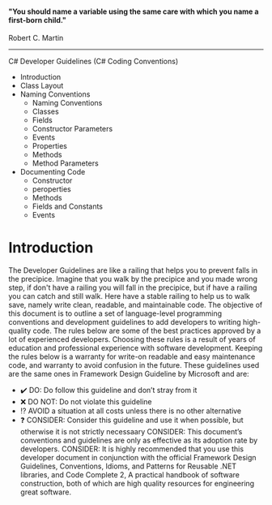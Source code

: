#### "You should name a variable using the same care with which you name a first-born child."
Robert C. Martin

---

C# Developer Guidelines (C# Coding Conventions)

* Introduction
* Class Layout
* Naming Conventions
	* Naming Conventions
	* Classes
	* Fields
	* Constructor Parameters
	* Events
	* Properties
	* Methods
	* Method Parameters
* Documenting Code
	* Constructor
	* peroperties
	* Methods
	* Fields and Constants
	* Events

	
# Introduction

The Developer Guidelines are like a railing that helps you to prevent falls in the precipice. Imagine that you walk by the precipice and you made wrong step, if don't have a railing you will fall in the precipice, but if have a railing you can catch and still walk. Here have a stable railing to help us to walk save, namely write clean, readable, and maintainable code.
The objective of this document is to outline a set of language-level programming conventions and development guidelines to add developers to writing high-quality code. The rules below are some of the best practices approved by a lot of experienced developers. Choosing these rules is a result of years of education and professional experience with software development. Keeping the rules below is a warranty for write-on readable and easy maintenance code, and warranty to avoid confusion in the future.
These guidelines used are the same ones in Framework Design Guideline by Microsoft and are:

* ✔️ DO: Do follow this guideline and don’t stray from it
* ❌ DO NOT: Do not violate this guideline
* ⁉️  AVOID a situation at all costs unless there is no other alternative
* ❓ CONSIDER: Consider this guideline and use it when possible, but otherwise it is not strictly necessaary
CONSIDER: This document’s conventions and guidelines are only as effective as its adoption rate by developers.
CONSIDER: It is highly recommended that you use this developer document in conjunction with the official Framework Design Guidelines, Conventions, Idioms, and Patterns for Reusable .NET libraries, and Code Complete 2, A practical handbook of software construction, both of which are high quality resources for engineering great software.
